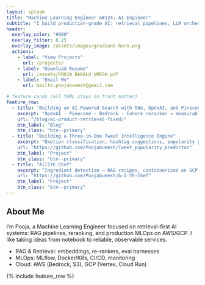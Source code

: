```yaml
---
layout: splash
title: "Machine Learning Engineer &#124; AI Engineer"
subtitle: "I build production-grade AI: retrieval pipelines, LLM orchestration, and reliable MLOps on AWS/GCP."
header:
  overlay_color: "#000"
  overlay_filter: 0.25
  overlay_image: /assets/images/gradient-hero.png
  actions:
    - label: "View Projects"
      url: /projects/
    - label: "Download Resume"
      url: /assets/POOJA_BARALU_UMESH.pdf
    - label: "Email Me"
      url: mailto:poojabumesh@gmail.com

# feature cards (all YAML stays in front matter)
feature_row:
  - title: "Building an AI-Powered Search with RAG, OpenAI, and Pinecone"
    excerpt: "OpenAI · Pinecone · Bedrock · Cohere reranker → measurable relevance gains."
    url: "/blog/ai-product-retrieval-fixed/"
    btn_label: "Blog"
    btn_class: "btn--primary"
  - title: "Building a Three-in-One Tweet Intelligence Engine"
    excerpt: "Emotion classification, hashtag suggestions, popularity prediction in one pipeline."
    url: "https://github.com/Poojabumesh/Tweet_popularity_predictor"
    btn_label: "Project"
    btn_class: "btn--primary"
  - title: "A(I)YE Chef"
    excerpt: "Ingredient detection → RAG recipes, containerized on GCP."
    url: "https://github.com/Poojabumesh/A-I-YE-Chef"
    btn_label: "Project"
    btn_class: "btn--primary"
---
```


<!-- About block goes AFTER front matter, BEFORE the cards -->
<section class="about-blurb">
  <h2>About Me</h2>
  <p>
    I’m Pooja, a Machine Learning Engineer focused on retrieval-first AI systems:
    RAG pipelines, reranking, and production MLOps on AWS/GCP. I like taking ideas
    from notebook to reliable, observable services.
  </p>
  <ul>
    <li>RAG & Retrieval: embeddings, re-rankers, eval harnesses</li>
    <li>MLOps: MLflow, Docker/K8s, CI/CD, monitoring</li>
    <li>Cloud: AWS (Bedrock, S3), GCP (Vertex, Cloud Run)</li>
  </ul>
</section>

{% include feature_row %}
